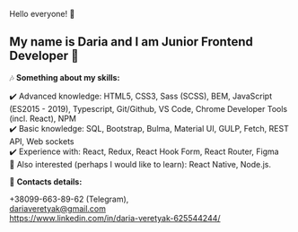 
Hello everyone! 👋

## My name is Daria and I am Junior Frontend Developer 💜

🎶 **Something about my skills:**

✔️ Advanced knowledge: HTML5, CSS3, Sass (SCSS), BEM, JavaScript (ES2015 - 2019), Typescript, Git/Github, VS Code, Chrome Developer Tools (incl. React), NPM <br />
✔️ Basic knowledge: SQL, Bootstrap, Bulma, Material UI, GULP, Fetch, REST API, Web sockets <br />
✔️ Experience with: React, Redux, React Hook Form, React Router, Figma <br />
🔖 Also interested (perhaps I would like to learn): React Native, Node.js. <br />

:love_letter: **Contacts details:** <br />

+38099-663-89-62 (Telegram), <br />
dariaveretyak@gmail.com <br />
https://www.linkedin.com/in/daria-veretyak-625544244/

